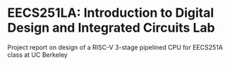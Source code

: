 # EECS251LA: Introduction to Digital Design and Integrated Circuits Lab
Project report on design of a RISC-V 3-stage pipelined CPU for EECS251A class at UC Berkeley
